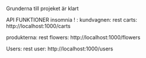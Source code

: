 Grunderna till projeket är klart 

API FUNKTIONER
insomnia ! : 
kundvagnen: 
rest carts: http://localhost:1000/carts


produkterna:
rest flowers: http://localhost:1000/flowers

Users:
rest user: http://localhost:1000/users

